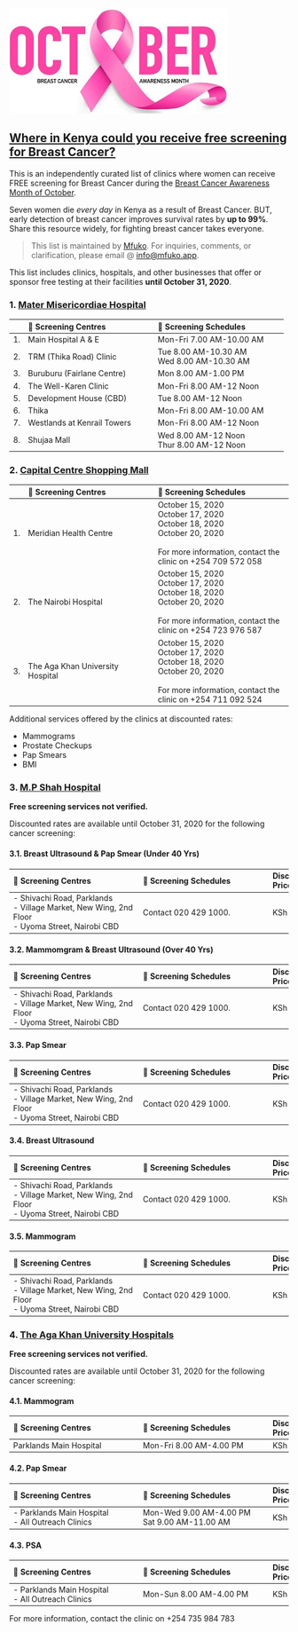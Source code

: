 ![OctoberPinkRibbon](/assets/OctoberPinkRibbon.jpg)

## [Where in Kenya could you receive free screening for Breast Cancer?](#breast-cancer-screening)

This is an independently curated list of clinics where women can receive FREE screening for Breast Cancer during the [Breast Cancer Awareness Month of October](https://www.who.int/cancer/events/breast_cancer_month/en/#:~:text=The%20Breast%20Cancer%20Awareness%20Month,palliative%20care%20of%20this%20disease.).

Seven women die _every day_ in Kenya as a result of Breast Cancer. BUT, early detection of breast cancer improves survival rates by **up to 99%**. Share this resource widely, for fighting breast cancer takes everyone.

>This list is maintained by [Mfuko](https://mfuko.app). For inquiries, comments, or clarification, please email @ info@mfuko.app.

This list includes clinics, hospitals, and other businesses that offer or sponsor free testing at their facilities **until October 31, 2020**.

### 1. [Mater Misericordiae Hospital](#mater)
<!-- 
References:
- https://twitter.com/ThikaRoadMall/status/1314117519100260353/photo/1
- https://twitter.com/materkenya/status/1313728342269534208/photo/1 

-->
| |<div style="width:220px">:round_pushpin: Screening Centres</div>|<div style="width:220px">:calendar: Screening Schedules</div>|
| ---| :--- | :--- |
|1. |Main Hospital A & E|Mon-Fri 7.00 AM-10.00 AM|
|2.|TRM (Thika Road) Clinic| Tue 8.00 AM-10.30 AM<br>Wed 8.00 AM-10.30 AM|
|3.|Buruburu (Fairlane Centre)| Mon 8.00 AM-1.00 PM|
|4.|The Well-Karen Clinic|Mon-Fri 8.00 AM-12 Noon|
|5.|Development House (CBD)| Tue 8.00 AM-12 Noon|
|6.|Thika| Mon-Fri 8.00 AM-10.00 AM|
|7.|Westlands at Kenrail Towers| Mon-Fri 8.00 AM-12 Noon|
|8.|Shujaa Mall| Wed 8.00 AM-12 Noon<br>Thur 8.00 AM-12 Noon|
</div>

### 2. [Capital Centre Shopping Mall](#capital-centre)
<!--
References:
- https://twitter.com/CapitalCentre1/status/1311942670764462081/photo/1
-->
| |<div style="width:220px">:round_pushpin: Screening Centres</div>|<div style="width:220px">:calendar: Screening Schedules</div>|
| ---| :--- | :--- |
|1. |Meridian Health Centre|October 15, 2020<br>October 17, 2020<br>October 18, 2020<br>October 20, 2020<br><br>For more information, contact the clinic on +254 709 572 058|
|2. |The Nairobi Hospital|October 15, 2020<br>October 17, 2020<br>October 18, 2020<br>October 20, 2020<br><br>For more information, contact the clinic on +254 723 976 587|
|3. |The Aga Khan University Hospital|October 15, 2020<br>October 17, 2020<br>October 18, 2020<br>October 20, 2020<br><br>For more information, contact the clinic on +254 711 092 524|

Additional services offered by the clinics at discounted rates:
- Mammograms
- Prostate Checkups
- Pap Smears
- BMI

### 3. [M.P Shah Hospital](#MPShah)
<!--
References
- https://twitter.com/MPShahhospital/status/1313026812243574784/photo/1
-->
**Free screening services not verified.**

Discounted rates are available until October 31, 2020 for the following cancer screening:

#### 3.1. Breast Ultrasound & Pap Smear (Under 40 Yrs)
|<div style="width:220px">:round_pushpin: Screening Centres</div>|<div style="width:220px">:calendar: Screening Schedules</div>|Discounted Price|
| :--- | :--- | :--- |
|- Shivachi Road, Parklands <br> - Village Market, New Wing, 2nd Floor <br> - Uyoma Street, Nairobi CBD|Contact 020 429 1000.|KSh 3,000|


#### 3.2. Mammomgram & Breast Ultrasound (Over 40 Yrs)
|<div style="width:220px">:round_pushpin: Screening Centres</div>|<div style="width:220px">:calendar: Screening Schedules</div>|Discounted Price|
| :--- | :--- | :--- |
|- Shivachi Road, Parklands <br> - Village Market, New Wing, 2nd Floor <br> - Uyoma Street, Nairobi CBD|Contact 020 429 1000.|KSh 4,999|

#### 3.3. Pap Smear
|<div style="width:220px">:round_pushpin: Screening Centres</div>|<div style="width:220px">:calendar: Screening Schedules</div>|Discounted Price|
| :--- | :--- | :--- |
|- Shivachi Road, Parklands <br> - Village Market, New Wing, 2nd Floor <br> - Uyoma Street, Nairobi CBD|Contact 020 429 1000.|KSh 700|

#### 3.4. Breast Ultrasound
|<div style="width:220px">:round_pushpin: Screening Centres</div>|<div style="width:220px">:calendar: Screening Schedules</div>|Discounted Price|
| :--- | :--- | :--- |
|- Shivachi Road, Parklands <br> - Village Market, New Wing, 2nd Floor <br> - Uyoma Street, Nairobi CBD|Contact 020 429 1000.|KSh 2,300|

#### 3.5. Mammogram
|<div style="width:220px">:round_pushpin: Screening Centres</div>|<div style="width:220px">:calendar: Screening Schedules</div>|Discounted Price|
| :--- | :--- | :--- |
|- Shivachi Road, Parklands <br> - Village Market, New Wing, 2nd Floor <br> - Uyoma Street, Nairobi CBD|Contact 020 429 1000.|KSh 2,800|

### 4. [The Aga Khan University Hospitals](#AgaKhan)
<!--
References
- https://twitter.com/AKUHNairobi/status/1311534769109336065/photo/1

- https://twitter.com/AKUHNairobi/status/1315561028680380416/photo/1
-->

**Free screening services not verified.**

Discounted rates are available until October 31, 2020 for the following cancer screening:

#### 4.1. Mammogram
|<div style="width:220px">:round_pushpin: Screening Centres</div>|<div style="width:220px">:calendar: Screening Schedules</div>|Discounted Price|
| :--- | :--- | :--- |
|Parklands Main Hospital|Mon-Fri 8.00 AM-4.00 PM|KSh 2,450|

#### 4.2. Pap Smear
|<div style="width:220px">:round_pushpin: Screening Centres</div>|<div style="width:220px">:calendar: Screening Schedules</div>|Discounted Price|
| :--- | :--- | :--- |
|- Parklands Main Hospital<br> - All Outreach Clinics|Mon-Wed 9.00 AM-4.00 PM<br>Sat 9.00 AM-11.00 AM|KSh 1,100|

#### 4.3. PSA
|<div style="width:220px">:round_pushpin: Screening Centres</div>|<div style="width:220px">:calendar: Screening Schedules</div>|Discounted Price|
| :--- | :--- | :--- |
|- Parklands Main Hospital<br> - All Outreach Clinics|Mon-Sun 8.00 AM-4.00 PM|KSh 2,100|

For more information, contact the clinic on +254 735 984 783


<!---

Kenyatta National Hospital (KNH)
The Nairobi Hospital
Mombasa Hospital
Nairobi West Hospital
Coptic Hospital
  Offers breast cancer screening
  See if they have free screening available in October
Texas Cancer Centre

-->